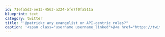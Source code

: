 ```yaml
---
id: 71efa5d3-ee13-4563-a224-bfe7f0fa511a
blueprint: text
category: twitter
title: "'@patrickc any evangelist or API-centric roles?"
caption: '<span class="username username_linked">@<a href="https://twitter.com/patrickc" title="Patrick Collison">patrickc</a></span> any evangelist or API-centric roles?'
---
```

